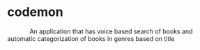 # codemon
             An application that has voice based search of books and automatic categorization of books in genres based on title
